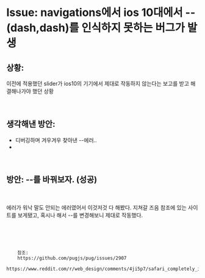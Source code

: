 <!--
author: Dailyscat
purpose: issue arrange
rules:
 (1) 헤더와 문단사이
    <br/>
    <br/>
 (2) 코드가 작성되는 부분은 >로 정리
 (3) 참조는 해당 내용 바로 아래
    <br/>
    <br/>
 (4) 명령어는 bold
 (5) 방안은 ## 안의 과정은 ###
-->

# Issue: navigations에서 ios 10대에서 --(dash,dash)를 인식하지 못하는 버그가 발생

## 상황:

이전에 적용했던 slider가 ios10의 기기에서 제대로 작동하지 않는다는 보고를 받고 해결해나가야 했던 상황

<br/>

## 생각해낸 방안:
+ 디버깅하며 겨우겨우 찾아낸 --에러..
+


<br/>

## 방안: --를 바꿔보자.  (성공)
<br/>

  에러가 워낙 말도 안되는 에러였어서 이것저것 다 해봤다.
  지쳐갈 즈음
  참조에 있는 사이트를 보게됐고, 혹시나 해서 --를 변경해보니
  제대로 작동했다.

<br/>
<br/>
<br/>

        참조:
        https://github.com/pugjs/pug/issues/2907
        https://www.reddit.com/r/web_design/comments/4ji5p7/safari_completely_ignores_classnames_starting/

<br/>

